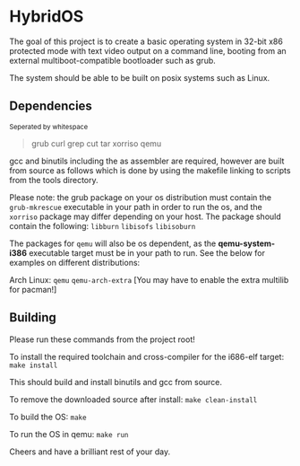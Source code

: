 # HybridOS
The goal of this project is to create a basic operating system in 32-bit x86 protected mode with text video output on a command line, booting from an external multiboot-compatible bootloader such as grub.

The system should be able to be built on posix systems such as Linux.

## Dependencies
<sub>Seperated by whitespace</sub>
> grub curl grep cut tar xorriso qemu

gcc and binutils including the as assembler are required, however are built from source as follows which is done by using the makefile linking to scripts from the tools directory.

Please note: the grub package on your os distribution must contain the `grub-mkrescue` executable in your path in order to run the os, and the `xorriso` package may differ depending on your host. The package should contain the following:
`libburn` `libisofs` `libisoburn`

The packages for `qemu` will also be os dependent, as the **qemu-system-i386** executable target must be in your path to run. See the below for examples on different distributions:

Arch Linux: `qemu` `qemu-arch-extra` [You may have to enable the extra multilib for pacman!]


## Building
Please run these commands from the project root!

To install the required toolchain and cross-compiler for the i686-elf target:
`make install`

This should build and install binutils and gcc from source.

To remove the downloaded source after install:
`make clean-install`

To build the OS:
`make`

To run the OS in qemu:
`make run`

Cheers and have a brilliant rest of your day.